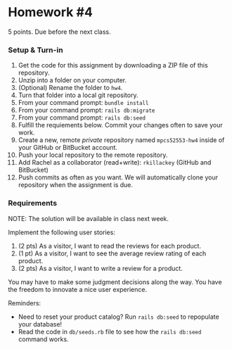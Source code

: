 # Homework #4

5 points.  Due before the next class.

### Setup & Turn-in

1. Get the code for this assignment by downloading a ZIP file of this repository.
2. Unzip into a folder on your computer.
3. (Optional) Rename the folder to `hw4`.
4. Turn that folder into a local git repository.
5. From your command prompt: `bundle install`
6. From your command prompt: `rails db:migrate`
7. From your command prompt: `rails db:seed`
8. Fulfill the requiements below.  Commit your changes often to save your work.
9. Create a new, remote *private* repository named `mpcs52553-hw4` inside of your GitHub or BitBucket account.
10. Push your local repository to the remote repository.
11. Add Rachel as a collaborator (read+write): `rkillackey` (GitHub and BitBucket)
12. Push commits as often as you want.  We will automatically clone your repository when the assignment is due.



### Requirements

NOTE: The solution will be available in class next week.

Implement the following user stories:

1. (2 pts) As a visitor, I want to read the reviews for each product.
2. (1 pt) As a visitor, I want to see the average review rating of each product.
3. (2 pts) As a visitor, I want to write a review for a product.

You may have to make some judgment decisions along the way.  You have the freedom
to innovate a nice user experience.

Reminders:

* Need to reset your product catalog? Run `rails db:seed` to repopulate your database!
* Read the code in `db/seeds.rb` file to see how the `rails db:seed` command works.
